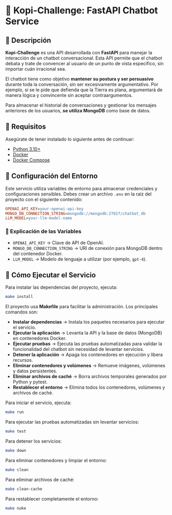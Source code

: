 # 🚀 Kopi-Challenge: FastAPI Chatbot Service

## 📖 Descripción
**Kopi-Challenge** es una API desarrollada con **FastAPI** para manejar la interacción de un chatbot conversacional. Esta API permite que el chatbot debata y trate de convencer al usuario de un punto de vista específico, sin importar cuán irracional sea.

El chatbot tiene como objetivo **mantener su postura y ser persuasivo** durante toda la conversación, sin ser excesivamente argumentativo. Por ejemplo, si se le pide que defienda que la Tierra es plana, argumentará de manera lógica y convincente sin aceptar contraargumentos.

Para almacenar el historial de conversaciones y gestionar los mensajes anteriores de los usuarios, **se utiliza MongoDB** como base de datos.

## 📌 Requisitos

Asegúrate de tener instalado lo siguiente antes de continuar:

- [Python 3.10+](https://www.python.org/downloads/)
- [Docker](https://www.docker.com/get-started)
- [Docker Compose](https://docs.docker.com/compose/install/)

## 🔧 Configuración del Entorno

Este servicio utiliza variables de entorno para almacenar credenciales y configuraciones sensibles. Debes crear un archivo `.env` en la raíz del proyecto con el siguiente contenido:

```ini
OPENAI_API_KEY=your-openai-api-key
MONGO_DB_CONNECTION_STRING=mongodb://mongodb:27017/chatbot_db
LLM_MODEL=your-llm-model-name
```

### 📜 Explicación de las Variables
- `OPENAI_API_KEY` → Clave de API de OpenAI.
- `MONGO_DB_CONNECTION_STRING` → URI de conexión para MongoDB dentro del contenedor Docker.
- `LLM_MODEL` → Modelo de lenguaje a utilizar (por ejemplo, `gpt-4`).

## 🚀 Cómo Ejecutar el Servicio

Para instalar las dependencias del proyecto, ejecuta:
```sh
make install
```

El proyecto usa **Makefile** para facilitar la administración. Los principales comandos son:

- **Instalar dependencias** → Instala los paquetes necesarios para ejecutar el servicio.
- **Ejecutar la aplicación** → Levanta la API y la base de datos (MongoDB) en contenedores Docker.
- **Ejecutar pruebas** → Ejecuta las pruebas automatizadas para validar la funcionalidad del chatbot sin necesidad de levantar servicios.
- **Detener la aplicación** → Apaga los contenedores en ejecución y libera recursos.
- **Eliminar contenedores y volúmenes** → Remueve imágenes, volúmenes y datos persistentes.
- **Eliminar archivos de caché** → Borra archivos temporales generados por Python y pytest.
- **Restablecer el entorno** → Elimina todos los contenedores, volúmenes y archivos de caché.

Para iniciar el servicio, ejecuta:
```sh
make run
```

Para ejecutar las pruebas automatizadas sin levantar servicios:
```sh
make test
```

Para detener los servicios:
```sh
make down
```

Para eliminar contenedores y limpiar el entorno:
```sh
make clean
```

Para eliminar archivos de caché:
```sh
make clean-cache
```

Para restablecer completamente el entorno:
```sh
make nuke
```

